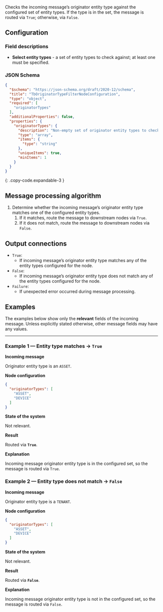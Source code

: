 Checks the incoming message’s originator entity type against the configured set of entity types. If the type is in the set, the message is routed via `True`; otherwise, via
`False`.

## Configuration

### Field descriptions

* **Select entity types** - a set of entity types to check against; at least one must be specified.

### JSON Schema

```json
{
  "$schema": "https://json-schema.org/draft/2020-12/schema",
  "title": "TbOriginatorTypeFilterNodeConfiguration",
  "type": "object",
  "required": [
    "originatorTypes"
  ],
  "additionalProperties": false,
  "properties": {
    "originatorTypes": {
      "description": "Non-empty set of originator entity types to check against.",
      "type": "array",
      "items": {
        "type": "string"
      },
      "uniqueItems": true,
      "minItems": 1
    }
  }
}
```
{: .copy-code.expandable-3 }

## Message processing algorithm

1. Determine whether the incoming message’s originator entity type matches one of the configured entity types.
    1. If it matches, route the message to downstream nodes via `True`.
    2. If it does not match, route the message to downstream nodes via `False`.

## Output connections

* `True`:
    * If incoming message’s originator entity type matches any of the entity types configured for the node.
* `False`:
    * If incoming message’s originator entity type does not match any of the entity types configured for the node.
* `Failure`:
    * If unexpected error occurred during message processing.

## Examples

The examples below show only the **relevant** fields of the incoming message. Unless explicitly stated otherwise, other message fields may have any values.

---

### Example 1 — Entity type matches → `True`

**Incoming message**

Originator entity type is an `ASSET`.

**Node configuration**

```json
{
  "originatorTypes": [
    "ASSET",
    "DEVICE"
  ]
}
```

**State of the system**

Not relevant.

**Result**

Routed via **`True`**.

**Explanation**

Incoming message originator entity type is in the configured set, so the message is routed via `True`.

### Example 2 — Entity type does not match → `False`

**Incoming message**

Originator entity type is a `TENANT`.

**Node configuration**

```json
{
  "originatorTypes": [
    "ASSET",
    "DEVICE"
  ]
}
```

**State of the system**

Not relevant.

**Result**

Routed via **`False`**.

**Explanation**

Incoming message originator entity type is not in the configured set, so the message is routed via `False`.
